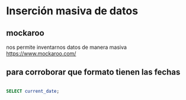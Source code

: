 # Inserción masiva de datos
## mockaroo
nos permite inventarnos datos de manera
masiva https://www.mockaroo.com/


## para corroborar que formato tienen las fechas


```sql

SELECT current_date;
```